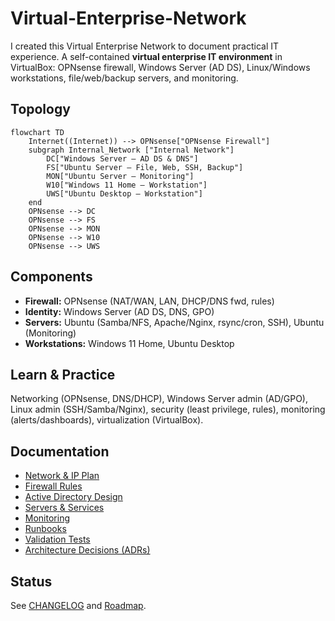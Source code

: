 # Virtual-Enterprise-Network
I created this Virtual Enterprise Network to document practical IT experience. 
A self-contained **virtual enterprise IT environment** in VirtualBox:
OPNsense firewall, Windows Server (AD DS), Linux/Windows workstations, file/web/backup servers, and monitoring.

## Topology
```mermaid
flowchart TD
    Internet((Internet)) --> OPNsense["OPNsense Firewall"]
    subgraph Internal_Network ["Internal Network"]
        DC["Windows Server — AD DS & DNS"]
        FS["Ubuntu Server — File, Web, SSH, Backup"]
        MON["Ubuntu Server — Monitoring"]
        W10["Windows 11 Home — Workstation"]
        UWS["Ubuntu Desktop — Workstation"]
    end
    OPNsense --> DC
    OPNsense --> FS
    OPNsense --> MON
    OPNsense --> W10
    OPNsense --> UWS
```

## Components
- **Firewall:** OPNsense (NAT/WAN, LAN, DHCP/DNS fwd, rules)
- **Identity:** Windows Server (AD DS, DNS, GPO)
- **Servers:** Ubuntu (Samba/NFS, Apache/Nginx, rsync/cron, SSH), Ubuntu (Monitoring)
- **Workstations:** Windows 11 Home, Ubuntu Desktop

## Learn & Practice
Networking (OPNsense, DNS/DHCP), Windows Server admin (AD/GPO), Linux admin (SSH/Samba/Nginx),
security (least privilege, rules), monitoring (alerts/dashboards), virtualization (VirtualBox).

## Documentation
- [Network & IP Plan](docs/architecture/ip-plan.md)
- [Firewall Rules](docs/architecture/firewall-rules.md)
- [Active Directory Design](docs/architecture/ad-design.md)
- [Servers & Services](docs/services/service-catalog.md)
- [Monitoring](docs/operations/monitoring.md)
- [Runbooks](docs/operations/runbooks/index.md)
- [Validation Tests](docs/tests/validation-checklist.md)
- [Architecture Decisions (ADRs)](docs/adr/)

## Status
See [CHANGELOG](CHANGELOG.md) and [Roadmap](docs/roadmap.md).


